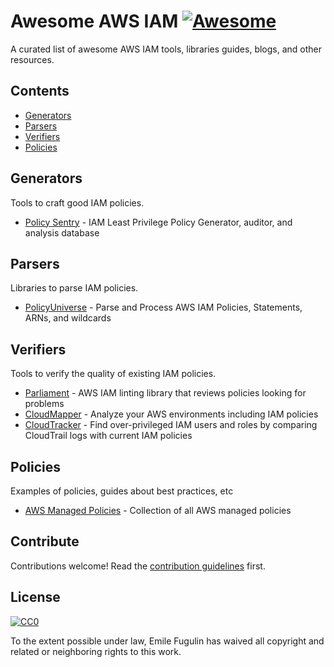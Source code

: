 # Awesome AWS IAM [![Awesome](https://awesome.re/badge.svg)](https://awesome.re)

A curated list of awesome AWS IAM tools, libraries guides, blogs, and other resources.

## Contents

- [Generators](#generators)
- [Parsers](#parsers)
- [Verifiers](#verifiers)
- [Policies](#policies)


## Generators

Tools to craft good IAM policies.

- [Policy Sentry](https://github.com/salesforce/policy_sentry) - IAM Least Privilege Policy Generator, auditor, and analysis database

## Parsers 

Libraries to parse IAM policies.

- [PolicyUniverse](https://github.com/Netflix-Skunkworks/policyuniverse) - Parse and Process AWS IAM Policies, Statements, ARNs, and wildcards


## Verifiers

Tools to verify the quality of existing IAM policies.

- [Parliament](https://github.com/duo-labs/parliament/) - AWS IAM linting library that reviews policies looking for problems
- [CloudMapper](https://github.com/duo-labs/cloudmapper) - Analyze your AWS environments including IAM policies
- [CloudTracker](https://github.com/duo-labs/cloudtracker) - Find over-privileged IAM users and roles by comparing CloudTrail logs with current IAM policies


## Policies

Examples of policies, guides about best practices, etc

- [AWS Managed Policies](https://github.com/SummitRoute/aws_managed_policies) - Collection of all  AWS managed policies 


## Contribute

Contributions welcome! Read the [contribution guidelines](contributing.md) first.


## License

[![CC0](https://mirrors.creativecommons.org/presskit/buttons/88x31/svg/cc-zero.svg)](https://creativecommons.org/publicdomain/zero/1.0)

To the extent possible under law, Emile Fugulin has waived all copyright and
related or neighboring rights to this work.

